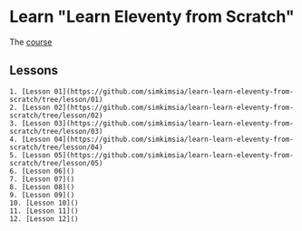 # Learn "Learn Eleventy from Scratch"

The [course](https://piccalil.li/course/learn-eleventy-from-scratch/?campaign=YB0HOENA)

## Lessons

    1. [Lesson 01](https://github.com/simkimsia/learn-learn-eleventy-from-scratch/tree/lesson/01)
    2. [Lesson 02](https://github.com/simkimsia/learn-learn-eleventy-from-scratch/tree/lesson/02)
    3. [Lesson 03](https://github.com/simkimsia/learn-learn-eleventy-from-scratch/tree/lesson/03)
    4. [Lesson 04](https://github.com/simkimsia/learn-learn-eleventy-from-scratch/tree/lesson/04)
    5. [Lesson 05](https://github.com/simkimsia/learn-learn-eleventy-from-scratch/tree/lesson/05)
    6. [Lesson 06]()
    7. [Lesson 07]()
    8. [Lesson 08]()
    9. [Lesson 09]()
    10. [Lesson 10]()
    11. [Lesson 11]()
    12. [Lesson 12]()

